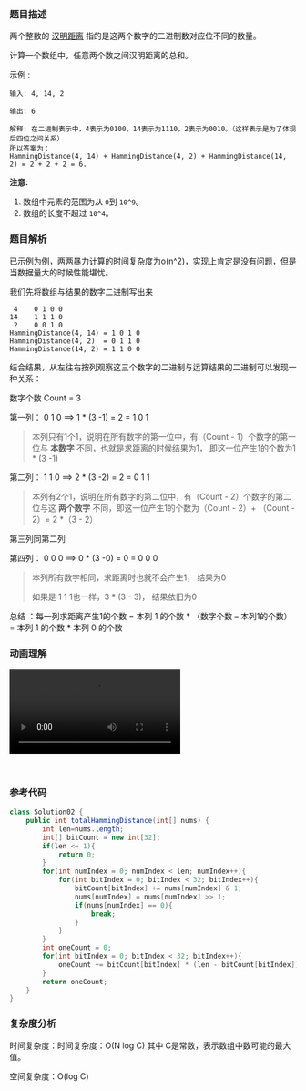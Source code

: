 ### 题目描述

两个整数的 [汉明距离](https://baike.baidu.com/item/汉明距离/475174?fr=aladdin) 指的是这两个数字的二进制数对应位不同的数量。

计算一个数组中，任意两个数之间汉明距离的总和。

示例 :

```
输入: 4, 14, 2

输出: 6

解释: 在二进制表示中，4表示为0100，14表示为1110，2表示为0010。（这样表示是为了体现后四位之间关系）
所以答案为：
HammingDistance(4, 14) + HammingDistance(4, 2) + HammingDistance(14, 2) = 2 + 2 + 2 = 6.
```

**注意:**

1. 数组中元素的范围为从 `0`到 `10^9`。	
2. 数组的长度不超过 `10^4`。

### 题目解析

已示例为例，两两暴力计算的时间复杂度为o(n^2)，实现上肯定是没有问题，但是当数据量大的时候性能堪忧。

我们先将数组与结果的数字二进制写出来

```
 4    0 1 0 0
14    1 1 1 0
 2    0 0 1 0
HammingDistance(4, 14) = 1 0 1 0
HammingDistance(4, 2)  = 0 1 1 0
HammingDistance(14, 2) = 1 1 0 0
```

结合结果，从左往右按列观察这三个数字的二进制与运算结果的二进制可以发现一种关系：

数字个数 Count = 3

第一列： 0 1 0 ==> 1 * (3 -1) =  2 = 1 0 1     

> 本列只有1个1，说明在所有数字的第一位中，有（Count - 1）个数字的第一位与 **本数字** 不同，也就是求距离的时候结果为1， 即这一位产生1的个数为1 * (3 -1)

第二列： 1 1 0 ==>  2 * (3 -2) =  2 = 0 1 1

> 本列有2个1，说明在所有数字的第二位中，有（Count - 2）个数字的第二位与这 **两个数字** 不同，即这一位产生1的个数为（Count - 2）+ （Count - 2）= 2 *（3 - 2）

第三列同第二列

第四列： 0 0 0 ==>  0 * (3 -0) =  0 = 0 0 0

> 本列所有数字相同，求距离时也就不会产生1， 结果为0
>
> 如果是 1 1 1也一样，3 * (3 - 3)， 结果依旧为0

总结 ：每一列求距离产生1的个数 = 本列 1 的个数 * （数字个数 – 本列1的个数）= 本列 1 的个数 * 本列 0 的个数 

### 动画理解

![](../Animation/Animation.mp4)




‎

### 参考代码

```java
class Solution02 {
    public int totalHammingDistance(int[] nums) {
        int len=nums.length;
        int[] bitCount = new int[32];
        if(len <= 1){
            return 0;
        }
        for(int numIndex = 0; numIndex < len; numIndex++){
            for(int bitIndex = 0; bitIndex < 32; bitIndex++){
                bitCount[bitIndex] += nums[numIndex] & 1;
                nums[numIndex] = nums[numIndex] >> 1;
                if(nums[numIndex] == 0){
                    break;
                }
            }
        }
        int oneCount = 0;
        for(int bitIndex = 0; bitIndex < 32; bitIndex++){
            oneCount += bitCount[bitIndex] * (len - bitCount[bitIndex]);
        }
        return oneCount;
    }
}
```

### 复杂度分析

时间复杂度：时间复杂度：O(N log ⁡C)  其中 C是常数，表示数组中数可能的最大值。

空间复杂度：O(log C)
